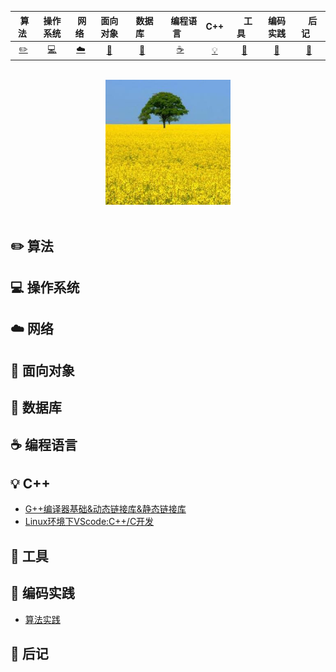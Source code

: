 

| &nbsp;算法&nbsp; | 操作系统 | &nbsp;网络&nbsp;|面向对象| &nbsp;&nbsp;数据库&nbsp;&nbsp;|&nbsp;&nbsp;&nbsp;编程语言&nbsp;&nbsp;&nbsp;|         C++| &nbsp;&nbsp;&nbsp;工具&nbsp;&nbsp;&nbsp; |编码实践| &nbsp;&nbsp;&nbsp;后记&nbsp;&nbsp;&nbsp; |
| :---: | :----: | :---: | :----: | :----: | :----: | :----: | :----: | :----: | :----: |
| [:pencil2:](#pencil2-算法) | [:computer:](#computer-操作系统) | [:cloud:](#cloud-网络) | [:art:](#art-面向对象) | [:floppy_disk:](#floppy_disk-数据库) |[:coffee:](#coffee-编程语言)| [:bulb:](#bulb-C++) |[:wrench:](#wrench-工具)| [:watermelon:](#watermelon-编码实践) |[:memo:](#memo-后记)|

<br>

<div align="center">
    <img src="resource/img/public/head_picture_jim.jpg" width="200px">
</div>

<br>

## :pencil2: 算法

## :computer: 操作系统

## :cloud: 网络 

## :art: 面向对象

## :floppy_disk: 数据库 

## :coffee: 编程语言

## :bulb: C++ 

- [G++编译器基础&动态链接库&静态链接库](https://www.cnblogs.com/king-lps/p/7757919.html)
- [Linux环境下VScode:C++/C开发](https://github.com/xuanchengsunjin/Jim_note/blob/sandbox/note/C++/vscode.md)

## :wrench: 工具 

## :watermelon: 编码实践 

- [算法实践](https://github.com/xuanchengsunjin/Jim_note/blob/sandbox/note/algorithm_practice/content.md)

## :memo: 后记







